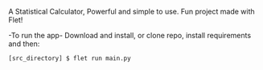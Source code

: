 A Statistical Calculator, Powerful and simple to use.
Fun project made with Flet!

-To run the app-
Download and install,
or clone repo, install requirements and then:

```
[src_directory] $ flet run main.py
```
